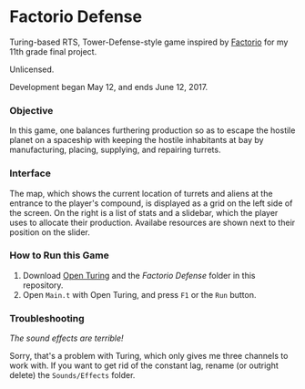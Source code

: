 # Factorio Defense
Turing-based RTS, Tower-Defense-style game inspired by [Factorio](www.factorio.com "Official Factorio Website") for my 11th grade final project.

Unlicensed.

Development began May 12, and ends June 12, 2017.

### Objective
In this game, one balances furthering production so as to escape the hostile planet on a spaceship with keeping the hostile inhabitants at bay by manufacturing, placing, supplying, and repairing turrets.

### Interface
The map, which shows the current location of turrets and aliens at the entrance to the player's compound, is displayed as a grid on the left side of the screen. On the right is a list of stats and a slidebar, which the player uses to allocate their production. Availabe resources are shown next to their position on the slider.

### How to Run this Game
1. Download [Open Turing](tristan.hume.ca/openturing) and the _Factorio Defense_ folder in this repository.
2. Open `Main.t` with Open Turing, and press `F1` or the `Run` button.

### Troubleshooting
_The sound effects are terrible!_ 

Sorry, that's a problem with Turing, which only gives me three channels to work with. If you want to get rid of the constant lag, rename (or outright delete) the `Sounds/Effects` folder.
